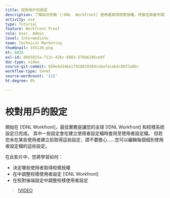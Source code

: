 ```yaml
---
title: 校對用戶的設定
description: 了解如何判斷 [!DNL  Workfront] 使用者取得校對授權，然後在兩者中調整使用者設定 [!DNL Workfront] 和後端設定。
activity: use
type: Tutorial
feature: Workfront Proof
role: User, Admin
level: Intermediate
team: Technical Marketing
thumbnail: 335126.png
kt: 8826
exl-id: d055825a-712c-426c-8803-37bb6105ce9f
doc-type: video
source-git-commit: 650e4d346e1792863930dcebafacab4c88f2a8bc
workflow-type: tm+mt
source-wordcount: '111'
ht-degree: 0%

---
```


# 校對用戶的設定

開始在 [!DNL  Workfront]，最佳實務是讓您的全球 [!DNL Workfront] 和校樣系統設定已完成。 其中一些設定會在建立使用者設定檔時套用至使用者設定檔。 但若您未在某些使用者建立前取得這些設定，請不要擔心……您可以編輯每個個別使用者設定檔的這些設定。


在此影片中，您將學習如何：

* 決定哪些使用者取得校樣授權
* 在中調整校樣使用者設定 [!DNL  Workfront]
* 在校對後端設定中調整校樣使用者設定

>[!VIDEO](https://video.tv.adobe.com/v/335126/?quality=12&learn=on)

<!--
Lean More URLs
-->
